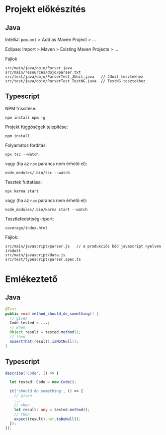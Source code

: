 # Projekt előkészítés

## Java

IntelliJ: `pom.xml` > Add as Maven Project > ...

Eclipse: Import > Maven > Existing Maven Projects > ...

Fájlok

```
src/main/java/dojo/Parser.java
src/main/resources/dojo/parser.txt
src/test/java/dojo/ParserTest_JUnit.java   // JUnit tesztekhez
src/test/java/dojo/ParserTest_TestNG.java  // TestNG tesztekhez
```

## Typescript

NPM frissítése:

```
npm install npm -g
```

Projekt függőségek telepítése:

```
npm install
```

Folyamatos fordítás:

```
npx tsc --watch
```

vagy (ha az `npx` parancs nem érhető el):

```
node_modules/.bin/tsc --watch
```

Tesztek futtatása:

```
npx karma start
```

vagy (ha az `npx` parancs nem érhető el):

```
node_modules/.bin/karma start --watch
```

Tesztlefedettség-riport:

```
coverage/index.html
```

Fájlok:

```
src/main/javascript/parser.js   // a produkciós kód javascript nyelven íródott
src/main/javascript/data.js
src/test/typescript/parser.spec.ts
```

# Emlékeztető

## Java

```java
@Test
public void method_should_do_something() {
  // given
  Code tested = ...;
  // when
  Object result = tested.method();
  // then
  assertThat(result).isNotNull();
}
```

## Typescript

```typescript
describe('Code', () => {

  let tested: Code = new Code();

  it('should do something', () => {
    // given
    ...
    // when
    let result: any = tested.method();
    // then
    expect(result).not.toBeNull();
  });
});
```